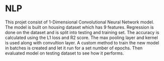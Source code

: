 # NLP
This projet consist of 1-Dimensional Convolutional Neural Network model. The model is built on housing dataset which has 9 features. Regression is done on the dataset and is split into testing and training set. The accuracy is calculated using the L1 loss and R2 score. The max pooling layer and kernel is used along with convultion layer. A custom method to train the new model in batches is created and let it run for a set number of epochs. Then evaluated model on testing dataset to see how it performs.
